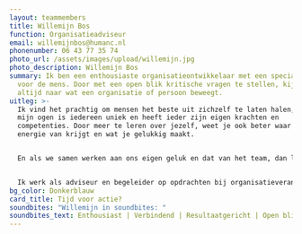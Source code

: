 ```yaml
---
layout: teammembers
title: Willemijn Bos
function: Organisatieadviseur
email: willemijnbos@humanc.nl
phonenumber: 06 43 77 35 74
photo_url: /assets/images/upload/willemijn.jpg
photo_description: Willemijn Bos
summary: Ik ben een enthousiaste organisatieontwikkelaar met een speciaal oog
  voor de mens. Door met een open blik kritische vragen te stellen, kijk ik
  altijd naar wat een organisatie of persoon beweegt. ​
uitleg: >-
  Ik vind het prachtig om mensen het beste uit zichzelf te laten halen, want in
  mijn ogen is iedereen uniek en heeft ieder zijn eigen krachten en
  competenties. Door meer te leren over jezelf, weet je ook beter waar je
  energie van krijgt en wat je gelukkig maakt.​


  En als we samen werken aan ons eigen geluk en dat van het team, dan leidt dit weer tot het behalen van prachtige resultaten binnen een organisatie. ​


  Ik werk als adviseur en begeleider op opdrachten bij organisatieveranderingen, teamontwikkeling en talentprogramma's.
bg_color: Donkerblauw
card_title: Tijd voor actie?
soundbites: "Willemijn in soundbites: "
soundbites_text: Enthousiast | Verbindend | Resultaatgericht | Open blik | Flexibel
---
```

